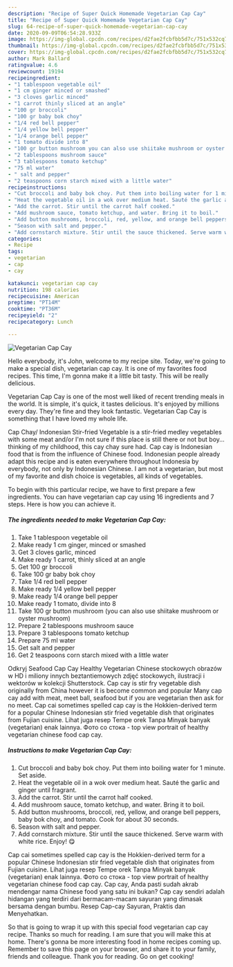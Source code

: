 ```yaml
---
description: "Recipe of Super Quick Homemade Vegetarian Cap Cay"
title: "Recipe of Super Quick Homemade Vegetarian Cap Cay"
slug: 64-recipe-of-super-quick-homemade-vegetarian-cap-cay
date: 2020-09-09T06:54:28.933Z
image: https://img-global.cpcdn.com/recipes/d2fae2fcbfbb5d7c/751x532cq70/vegetarian-cap-cay-recipe-main-photo.jpg
thumbnail: https://img-global.cpcdn.com/recipes/d2fae2fcbfbb5d7c/751x532cq70/vegetarian-cap-cay-recipe-main-photo.jpg
cover: https://img-global.cpcdn.com/recipes/d2fae2fcbfbb5d7c/751x532cq70/vegetarian-cap-cay-recipe-main-photo.jpg
author: Mark Ballard
ratingvalue: 4.6
reviewcount: 19194
recipeingredient:
- "1 tablespoon vegetable oil"
- "1 cm ginger minced or smashed"
- "3 cloves garlic minced"
- "1 carrot thinly sliced at an angle"
- "100 gr broccoli"
- "100 gr baby bok choy"
- "1/4 red bell pepper"
- "1/4 yellow bell pepper"
- "1/4 orange bell pepper"
- "1 tomato divide into 8"
- "100 gr button mushroom you can also use shiitake mushroom or oyster mushroom"
- "2 tablespoons mushroom sauce"
- "3 tablespoons tomato ketchup"
- "75 ml water"
- " salt and pepper"
- "2 teaspoons corn starch mixed with a little water"
recipeinstructions:
- "Cut broccoli and baby bok choy. Put them into boiling water for 1 minute. Set aside."
- "Heat the vegetable oil in a wok over medium heat. Sauté the garlic and ginger until fragrant."
- "Add the carrot. Stir until the carrot half cooked."
- "Add mushroom sauce, tomato ketchup, and water. Bring it to boil."
- "Add button mushrooms, broccoli, red, yellow, and orange bell peppers, baby bok choy, and tomato. Cook for about 30 seconds."
- "Season with salt and pepper."
- "Add cornstarch mixture. Stir until the sauce thickened. Serve warm with white rice. Enjoy! 😋"
categories:
- Recipe
tags:
- vegetarian
- cap
- cay

katakunci: vegetarian cap cay 
nutrition: 198 calories
recipecuisine: American
preptime: "PT14M"
cooktime: "PT36M"
recipeyield: "2"
recipecategory: Lunch

---
```



![Vegetarian Cap Cay](https://img-global.cpcdn.com/recipes/d2fae2fcbfbb5d7c/751x532cq70/vegetarian-cap-cay-recipe-main-photo.jpg)

Hello everybody, it's John, welcome to my recipe site. Today, we're going to make a special dish, vegetarian cap cay. It is one of my favorites food recipes. This time, I'm gonna make it a little bit tasty. This will be really delicious.

Vegetarian Cap Cay is one of the most well liked of recent trending meals in the world. It is simple, it's quick, it tastes delicious. It's enjoyed by millions every day. They're fine and they look fantastic. Vegetarian Cap Cay is something that I have loved my whole life.

Cap Chay/ Indonesian Stir-fried Vegetable is a stir-fried medley vegetables with some meat and/or I&#39;m not sure if this place is still there or not but boy…thinking of my childhood, this cay chay sure had. Cap cay is Indonesian food that is from the influence of Chinese food. Indonesian people already adapt this recipe and is eaten everywhere throughout Indonesia by everybody, not only by Indonesian Chinese. I am not a vegetarian, but most of my favorite and dish choice is vegetables, all kinds of vegetables.


To begin with this particular recipe, we have to first prepare a few ingredients. You can have vegetarian cap cay using 16 ingredients and 7 steps. Here is how you can achieve it.

<!--inarticleads1-->

##### The ingredients needed to make Vegetarian Cap Cay:

1. Take 1 tablespoon vegetable oil
1. Make ready 1 cm ginger, minced or smashed
1. Get 3 cloves garlic, minced
1. Make ready 1 carrot, thinly sliced at an angle
1. Get 100 gr broccoli
1. Take 100 gr baby bok choy
1. Take 1/4 red bell pepper
1. Make ready 1/4 yellow bell pepper
1. Make ready 1/4 orange bell pepper
1. Make ready 1 tomato, divide into 8
1. Take 100 gr button mushroom (you can also use shiitake mushroom or oyster mushroom)
1. Prepare 2 tablespoons mushroom sauce
1. Prepare 3 tablespoons tomato ketchup
1. Prepare 75 ml water
1. Get  salt and pepper
1. Get 2 teaspoons corn starch mixed with a little water


Odkryj Seafood Cap Cay Healthy Vegetarian Chinese stockowych obrazów w HD i miliony innych beztantiemowych zdjęć stockowych, ilustracji i wektorów w kolekcji Shutterstock. Cap cay is stir fry vegetable dish originally from China however it is become common and popular Many cap cay add with meat, meet ball, seafood but if you are vegetarian then ask for no meet. Cap cai sometimes spelled cap cay is the Hokkien-derived term for a popular Chinese Indonesian stir fried vegetable dish that originates from Fujian cuisine. Lihat juga resep Tempe orek Tanpa Minyak banyak (vegetarian) enak lainnya. Фото со стока - top view portrait of healthy vegetarian chinese food cap cay. 

<!--inarticleads2-->

##### Instructions to make Vegetarian Cap Cay:

1. Cut broccoli and baby bok choy. Put them into boiling water for 1 minute. Set aside.
1. Heat the vegetable oil in a wok over medium heat. Sauté the garlic and ginger until fragrant.
1. Add the carrot. Stir until the carrot half cooked.
1. Add mushroom sauce, tomato ketchup, and water. Bring it to boil.
1. Add button mushrooms, broccoli, red, yellow, and orange bell peppers, baby bok choy, and tomato. Cook for about 30 seconds.
1. Season with salt and pepper.
1. Add cornstarch mixture. Stir until the sauce thickened. Serve warm with white rice. Enjoy! 😋


Cap cai sometimes spelled cap cay is the Hokkien-derived term for a popular Chinese Indonesian stir fried vegetable dish that originates from Fujian cuisine. Lihat juga resep Tempe orek Tanpa Minyak banyak (vegetarian) enak lainnya. Фото со стока - top view portrait of healthy vegetarian chinese food cap cay. Cap cay, Anda pasti sudah akrab mendengar nama Chinese food yang satu ini bukan? Cap cay sendiri adalah hidangan yang terdiri dari bermacam-macam sayuran yang dimasak bersama dengan bumbu. Resep Cap-cay Sayuran, Praktis dan Menyehatkan. 

So that is going to wrap it up with this special food vegetarian cap cay recipe. Thanks so much for reading. I am sure that you will make this at home. There's gonna be more interesting food in home recipes coming up. Remember to save this page on your browser, and share it to your family, friends and colleague. Thank you for reading. Go on get cooking!
